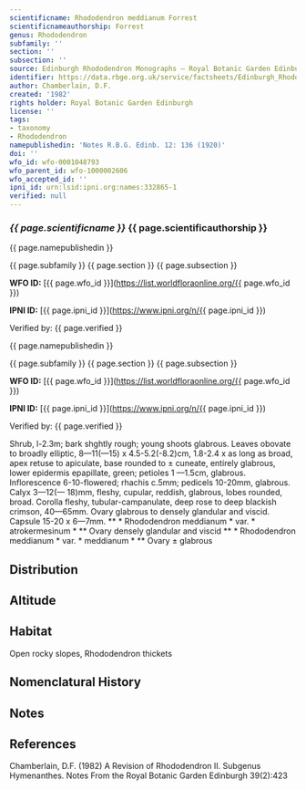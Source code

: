 ```yaml
---
scientificname: Rhododendron meddianum Forrest
scientificnameauthorship: Forrest
genus: Rhododendron
subfamily: ''
section: ''
subsection: ''
source: Edinburgh Rhododendron Monographs – Royal Botanic Garden Edinburgh
identifier: https://data.rbge.org.uk/service/factsheets/Edinburgh_Rhododendron_Monographs.xhtml
author: Chamberlain, D.F.
created: '1982'
rights holder: Royal Botanic Garden Edinburgh
license: ''
tags:
- taxonomy
- Rhododendron
namepublishedin: 'Notes R.B.G. Edinb. 12: 136 (1920)'
doi: ''
wfo_id: wfo-0001048793
wfo_parent_id: wfo-1000002606
wfo_accepted_id: ''
ipni_id: urn:lsid:ipni.org:names:332865-1
verified: null
---
```

### _{{ page.scientificname }}_ {{ page.scientificauthorship }}
 {{ page.namepublishedin }}

{{ page.subfamily }} {{ page.section }} {{ page.subsection }}

**WFO ID:** [{{ page.wfo_id }}](https://list.worldfloraonline.org/{{ page.wfo_id }})

**IPNI ID:** [{{ page.ipni_id }}](https://www.ipni.org/n/{{ page.ipni_id }})

Verified by: {{ page.verified }}

 {{ page.namepublishedin }}

{{ page.subfamily }} {{ page.section }} {{ page.subsection }}

**WFO ID:** [{{ page.wfo_id }}](https://list.worldfloraonline.org/{{ page.wfo_id }})

**IPNI ID:** [{{ page.ipni_id }}](https://www.ipni.org/n/{{ page.ipni_id }})

Verified by: {{ page.verified }}



Shrub, l-2.3m; bark shghtly rough; young shoots glabrous. Leaves obovate to broadly elliptic, 8—11(—15) x 4.5-5.2(-8.2)cm, 1.8-2.4 x as long as broad, apex retuse to apiculate, base rounded to ± cuneate, entirely glabrous, lower epidermis epapillate, green; petioles 1 —1.5cm, glabrous. Inflorescence 6-10-flowered; rhachis c.5mm; pedicels 10-20mm, glabrous. Calyx 3—12(— 18)mm, fleshy, cupular, reddish, glabrous, lobes rounded, broad. Corolla fleshy, tubular-campanulate, deep rose to deep blackish crimson, 40—65mm. Ovary glabrous to densely glandular and viscid. Capsule 15-20 x 6—7mm. ** * Rhododendron meddianum * var. * atrokermesinum * ** Ovary densely glandular and viscid ** * Rhododendron meddianum * var. * meddianum * ** Ovary ± glabrous

## Distribution


## Altitude


## Habitat
Open rocky slopes, Rhododendron thickets

## Nomenclatural History

                       
## Notes


## References

Chamberlain, D.F. (1982) A Revision of Rhododendron II. Subgenus Hymenanthes. Notes From the Royal Botanic Garden Edinburgh 39(2):423
